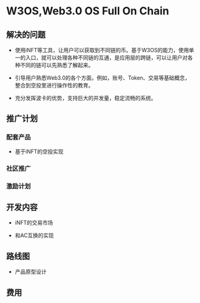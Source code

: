 # W3OS,Web3.0 OS Full On Chain

## 解决的问题

- 使用iNFT等工具，让用户可以获取到不同链的币。基于W3OS的能力，使用单一的入口，就可以处理各种不同链的互通，是应用层的跨链，可以让用户对各种不同的链可以先熟悉了解起来。

- 引导用户熟悉Web3.0的各个方面，例如，账号、Token、交易等基础概念，整合到空投里进行操作性的教育。

- 充分发挥波卡的优势，支持巨大的并发量，稳定流畅的系统。

## 推广计划

### 配套产品

- 基于iNFT的空投实现

### 社区推广

### 激励计划

## 开发内容

- iNFT的交易市场

- 和AC互换的实现

## 路线图

- 产品原型设计

## 费用